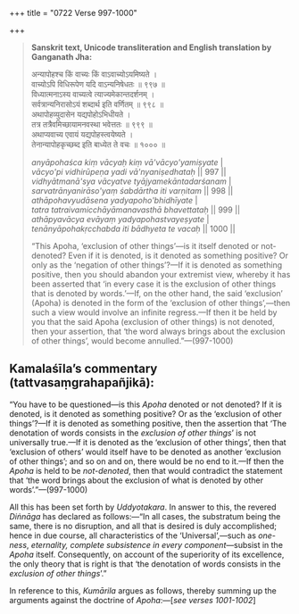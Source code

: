 +++
title = "0722 Verse 997-1000"

+++
> **Sanskrit text, Unicode transliteration and English translation by Ganganath Jha:** 
>
> अन्यापोहश्च किं वाच्यः किं वाऽवाच्योऽयमिष्यते ।  
> वाच्योऽपि विधिरूपेण यदि वाऽन्यनिषेधतः ॥ ९९७ ॥  
> विध्यात्मनाऽस्य वाच्यत्वे त्याज्यमेकान्तदर्शनम् ।  
> सर्वत्रान्यनिरासोऽयं शब्दार्थ इति वर्णितम् ॥ ९९८ ॥  
> अथापोहव्युदासेन यद्यपोहोऽभिधीयते ।  
> तत्र तत्रैवमिच्छायामनवस्था भवेत्ततः ॥ ९९९ ॥  
> अथाप्यवाच्य एवायं यद्यपोहस्त्वयेष्यते ।  
> तेनान्यापोहकृच्छब्द इति बाध्येत ते वचः ॥ १००० ॥ 
>
> *anyāpohaśca kiṃ vācyaḥ kiṃ vā'vācyo'yamiṣyate* \|  
> *vācyo'pi vidhirūpeṇa yadi vā'nyaniṣedhataḥ* \|\| 997 \|\|  
> *vidhyātmanā'sya vācyatve tyājyamekāntadarśanam* \|  
> *sarvatrānyanirāso'yaṃ śabdārtha iti varṇitam* \|\| 998 \|\|  
> *athāpohavyudāsena yadyapoho'bhidhīyate* \|  
> *tatra tatraivamicchāyāmanavasthā bhavettataḥ* \|\| 999 \|\|  
> *athāpyavācya evāyaṃ yadyapohastvayeṣyate* \|  
> *tenānyāpohakṛcchabda iti bādhyeta te vacaḥ* \|\| 1000 \|\| 
>
> “This Apoha, ‘exclusion of other things’—is it itself denoted or not-denoted? Even if it is denoted, is it denoted as something positive? Or only as the ‘negation of other things’?—If it is denoted as something positive, then you should abandon your extremist view, whereby it has been asserted that ‘in every case it is the exclusion of other things that is denoted by words.’—If, on the other hand, the said ‘exclusion’ (Apoha) is denoted in the form of the ‘exclusion of other things’,—then such a view would involve an infinite regress.—If then it be held by you that the said Apoha (exclusion of other things) is not denoted, then your assertion, that ‘the word always brings about the exclusion of other things’, would become annulled.”—(997-1000)



## Kamalaśīla’s commentary (tattvasaṃgrahapañjikā):

“You have to be questioned—is this *Apoha* denoted or not denoted? If it is denoted, is it denoted as something positive? Or as the ‘exclusion of other things’?—If it is denoted as something positive, then the assertion that ‘The denotation of words consists in the *exclusion of other things*’ is not universally true.—If it is denoted as the ‘exclusion of other things’, then that ‘exclusion of others’ would itself have to be denoted as another ‘exclusion of other things’; and so on and on, there would be no end to it.—If then the *Apoha* is held to be *not-denoted*, then that would contradict the statement that ‘the word brings about the exclusion of what is denoted by other words’.”—(997-1000)

All this has been set forth by *Uddyotakara*. In answer to this, the revered *Diṅnāga* has declared as follows:—“In all cases, the substratum being the same, there is no disruption, and all that is desired is duly accomplished; hence in due course, all characteristics of the ‘Universal’,—such as *one-ness*, *eternality, complete subsistence in every component*—subsist in the *Apoha* itself. Consequently, on account of the superiority of its excellence, the only theory that is right is that ‘the denotation of words consists in the *exclusion of other things*’.”

In reference to this, *Kumārila* argues as follows, thereby summing up the arguments against the doctrine of *Apoha*:—[*see verses 1001-1002*]


